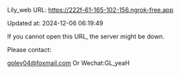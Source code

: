 Lily_web URL: https://222f-61-165-102-156.ngrok-free.app

Updated at: 2024-12-06 06:19:49

If you cannot open this URL, the server might be down.

Please contact: 

goley04@foxmail.com Or Wechat:GL_yeaH